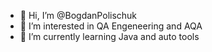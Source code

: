 - 👋 Hi, I’m @BogdanPolischuk
- 👀 I’m interested in QA Engeneering and AQA
- 🌱 I’m currently learning Java and auto tools

<!---
BogdanPolischuk/BogdanPolischuk is a ✨ special ✨ repository because its `README.md` (this file) appears on your GitHub profile.
You can click the Preview link to take a look at your changes.
--->
